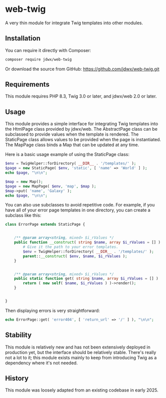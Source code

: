# web-twig

A very thin module for integrate Twig templates into other modules.

## Installation

You can require it directly with Composer:

```bash
composer require jdwx/web-twig
```

Or download the source from GitHub: https://github.com/jdwx/web-twig.git

## Requirements

This module requires PHP 8.3, Twig 3.0 or later, and jdwx/web 2.0 or later.

## Usage

This module provides a simple interface for integrating Twig templates into the HtmlPage class provided by jdwx/web. The AbstractPage class can be subclassed to provide values when the template is rendered. The StaticPage class allows values to be provided when the page is instantiated. The MapPage class binds a Map that can be updated at any time.

Here is a basic usage example of using the StaticPage class:

```php
$env = TwigHelper::forDirectory( __DIR__ . '/templates/' );
$page = new StaticPage( $env, 'static', [ 'name' => 'World' ] );
echo $page, "\n\n";
```

```php
$map = new Map();
$page = new MapPage( $env, 'map', $map );
$map->put( 'name', 'Galaxy' );
echo $page, "\n\n";
```

You can also use subclasses to avoid repetitive code. For example, if you have all of your error page templates in one directory, you can create a subclass like this:

```php
class ErrorPage extends StaticPage {


    /** @param array<string, mixed> $i_rValues */
    public function __construct( string $name, array $i_rValues = [] ) {
        # Give it the path to your error templates.
        $env = TwigHelper::forDirectory( __DIR__ . '/templates/' );
        parent::__construct( $env, $name, $i_rValues );
    }


    /** @param array<string, mixed> $i_rValues */
    public static function get( string $name, array $i_rValues = [] ) : string {
        return ( new self( $name, $i_rValues ) )->render();
    }


}
```

Then displaying errors is very straightforward:

```php
echo ErrorPage::get( 'error404', [ 'return_url' => '/' ] ), "\n\n";
```

## Stability

This module is relatively new and has not been extensively deployed in production yet, but the interface should be relatively stable. There's really not a lot to it; this module exists mainly to keep from introducing Twig as a dependency where it's not needed.

## History

This module was loosely adapted from an existing codebase in early 2025.
